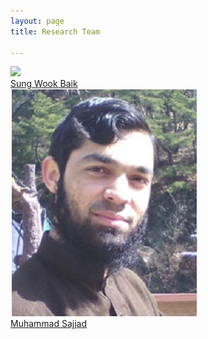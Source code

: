```yaml
---
layout: page
title: Research Team

---
```




<a   id="image" href="http://home.sejong.ac.kr/~sbaik/" target="_blank">
        <div id="image">   <img src="/public/swbaik.tiff"></div>Sung Wook Baik
 </a>
 
  <a   id="test" href="https://scholar.google.co.kr/citations?user=E4-dElIAAAAJ&hl=en" target="_blank">
        <div id="image"><img src="/public/khan.tif"></div>Muhammad Sajjad
 </a>
